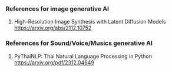 ### References for image generative AI
1. High-Resolution Image Synthesis with Latent Diffusion Models https://arxiv.org/abs/2112.10752 <br>


### References for Sound/Voice/Musics generative AI 
1. PyThaiNLP: Thai Natural Language Processing in Python https://arxiv.org/pdf/2312.04649 <br>
